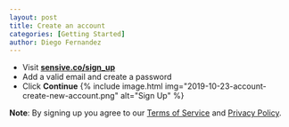 ```yaml
---
layout: post
title: Create an account
categories: [Getting Started]
author: Diego Fernandez
---
```

- Visit [**sensive.co/sign_up**](https://app.sensive.co/sign_up)
- Add a valid email and create a password
- Click **Continue**
{% include image.html img="2019-10-23-account-create-new-account.png" alt="Sign Up" %}



**Note**: By signing up you agree to our [Terms of Service](https://sensive.co/terms) and [Privacy Policy](https://sensive.co/privacy).